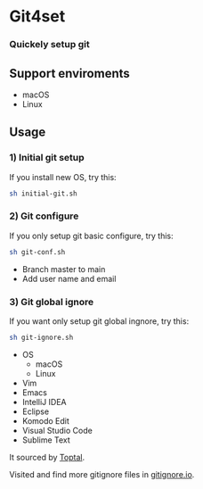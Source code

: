 # Git4set

### Quickely setup git

## Support enviroments
- macOS
- Linux

## Usage
### 1) Initial git setup
If you install new OS, try this:
```bash
sh initial-git.sh
```
### 2) Git configure
If you only setup git basic configure, try this:
```bash
sh git-conf.sh
```
- Branch master to main
- Add user name and email

### 3) Git global ignore
If you want only setup git global ingnore, try this:
```bash
sh git-ignore.sh
```
- OS
    - macOS
    - Linux
- Vim
- Emacs
- IntelliJ IDEA
- Eclipse
- Komodo Edit
- Visual Studio Code
- Sublime Text

It sourced by [Toptal](https://www.toptal.com/developers/gitignore).

Visited and find more gitignore files in [gitignore.io](https://www.toptal.com/developers/gitignore).
